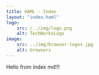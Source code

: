 ```yaml
---
title: HAML - Index
layout: "index.haml"
logo: 
    src: /../img/logo.png
    alt: TechWorksLogo
image:
    src: ../img/browser-logos.jpg
    alt: browsers
---
```


Hello from index md!!!










